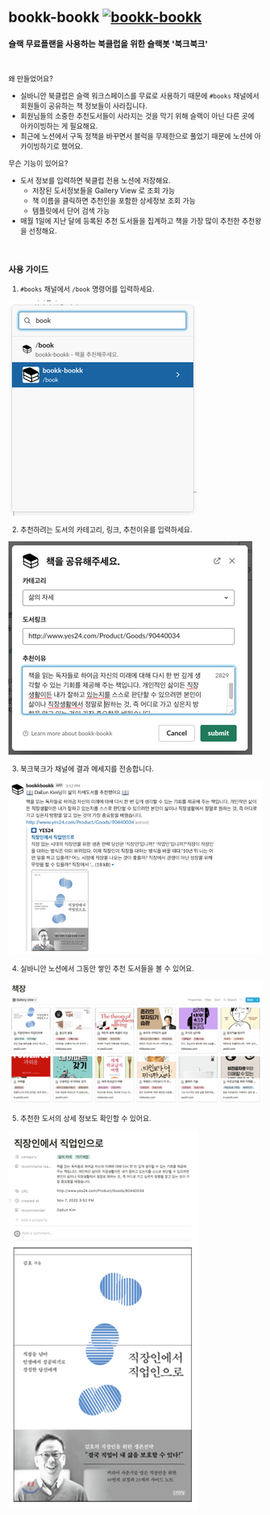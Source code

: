 # bookk-bookk [![bookk-bookk](https://circleci.com/gh/bookk-bookk/bookk-bookk.svg?style=svg)](https://app.circleci.com/pipelines/github/bookk-bookk)

### 슬랙 무료플랜을 사용하는 북클럽을 위한 슬랙봇 '북크북크'

<br>

왜 만들었어요?

- 실바니안 북클럽은 슬랙 워크스페이스를 무료로 사용하기 때문에 `#books` 채널에서 회원들이 공유하는 책 정보들이 사라집니다.
- 회원님들의 소중한 추천도서들이 사라지는 것을 막기 위해 슬랙이 아닌 다른 곳에 아카이빙하는 게 필요해요.
- 최근에 노션에서 구독 정책을 바꾸면서 블럭을 무제한으로 풀었기 때문에 노션에 아카이빙하기로 했어요.

무슨 기능이 있어요?

- 도서 정보를 입력하면 북클럽 전용 노션에 저장해요.
    - 저장된 도서정보들을 Gallery View 로 조회 가능
    - 책 이름을 클릭하면 추천인을 포함한 상세정보 조회 가능
    - 템플릿에서 단어 검색 가능
- 매월 1일에 지난 달에 등록된 추천 도서들을 집계하고 책을 가장 많이 추천한 추천왕을 선정해요.

<br>

### 사용 가이드

1. `#books` 채널에서 `/book` 명령어를 입력하세요. <br>

![slack-command-example](./images/slack-command-example.png)

2. 추천하려는 도서의 카테고리, 링크, 추천이유를 입력하세요. <br>

![slack-dialog-example](./images/slack-dialog-example.png)

3. 북크북크가 채널에 결과 메세지를 전송합니다. <br>

![slack-result-example](./images/slack-result-example.png)

4. 실바니안 노션에서 그동안 쌓인 추천 도서들을 볼 수 있어요. <br>

![notion-list](./images/notion-list.png)

5. 추천한 도서의 상세 정보도 확인할 수 있어요. <br>

![notion-detail](./images/notion-detail.png)
